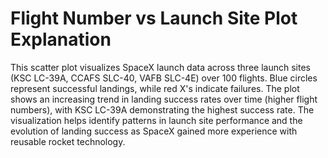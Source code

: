 # Flight Number vs Launch Site Plot Explanation

This scatter plot visualizes SpaceX launch data across three launch sites (KSC LC-39A, CCAFS SLC-40, VAFB SLC-4E) over 100 flights. Blue circles represent successful landings, while red X's indicate failures. The plot shows an increasing trend in landing success rates over time (higher flight numbers), with KSC LC-39A demonstrating the highest success rate. The visualization helps identify patterns in launch site performance and the evolution of landing success as SpaceX gained more experience with reusable rocket technology. 